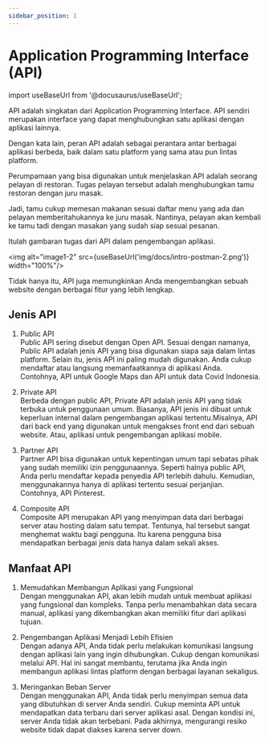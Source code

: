 ```yaml
---
sidebar_position: 1
---
```


# Application Programming Interface (API)

import useBaseUrl from '@docusaurus/useBaseUrl';

API adalah singkatan dari Application Programming Interface. API sendiri merupakan interface yang dapat menghubungkan satu aplikasi dengan aplikasi lainnya.

Dengan kata lain, peran API adalah sebagai perantara antar berbagai aplikasi berbeda, baik dalam satu platform yang sama atau pun lintas platform.

Perumpamaan yang bisa digunakan untuk menjelaskan API adalah seorang pelayan di restoran. Tugas pelayan tersebut adalah menghubungkan tamu restoran dengan juru masak.

Jadi, tamu cukup memesan makanan sesuai daftar menu yang ada dan pelayan memberitahukannya ke juru masak. Nantinya, pelayan akan kembali ke tamu tadi dengan masakan yang sudah siap sesuai pesanan.

Itulah gambaran tugas dari API dalam pengembangan aplikasi.

<img alt="image1-2" src={useBaseUrl('img/docs/intro-postman-2.png')} width="100%"/>

Tidak hanya itu, API juga memungkinkan Anda mengembangkan sebuah website dengan berbagai fitur yang lebih lengkap.

## Jenis API
1. Public API <br/>
    Public API sering disebut dengan Open API. Sesuai dengan namanya, Public API adalah jenis API yang bisa digunakan siapa saja dalam lintas platform.
    Selain itu, jenis API ini paling mudah digunakan. Anda cukup mendaftar atau langsung memanfaatkannya di aplikasi Anda. Contohnya, API untuk Google Maps dan API untuk data Covid Indonesia.

2. Private API <br/>
    Berbeda dengan public API, Private API adalah jenis API yang tidak terbuka untuk penggunaan umum. Biasanya, API jenis ini dibuat untuk keperluan internal dalam pengembangan aplikasi tertentu.Misalnya, API dari back end yang digunakan untuk mengakses front end dari sebuah website. Atau, aplikasi untuk pengembangan aplikasi mobile. 

3. Partner API <br/>
    Partner API bisa digunakan untuk kepentingan umum tapi sebatas pihak yang sudah memiliki izin penggunaannya. Seperti halnya public API, Anda perlu mendaftar kepada penyedia API terlebih dahulu. Kemudian, menggunakannya hanya di aplikasi tertentu sesuai perjanjian. Contohnya, API Pinterest.

4. Composite API <br/>
    Composite API merupakan API yang menyimpan data dari berbagai server atau hosting dalam satu tempat. Tentunya, hal tersebut sangat menghemat waktu bagi pengguna. Itu karena pengguna bisa mendapatkan berbagai jenis data hanya dalam sekali akses. 


## Manfaat API
1. Memudahkan Membangun Aplikasi yang Fungsional <br/>
    Dengan menggunakan API, akan lebih mudah untuk membuat aplikasi yang fungsional dan kompleks. Tanpa perlu menambahkan data secara manual, aplikasi yang dikembangkan akan memiliki fitur dari aplikasi tujuan.

2. Pengembangan Aplikasi Menjadi Lebih Efisien <br/>
    Dengan adanya API, Anda tidak perlu melakukan komunikasi langsung dengan aplikasi lain yang ingin dihubungkan. Cukup dengan komunikasi melalui API. Hal ini sangat membantu, terutama jika Anda ingin membangun aplikasi lintas platform dengan berbagai layanan sekaligus. 

3. Meringankan Beban Server <br/>
    Dengan menggunakan API, Anda tidak perlu menyimpan semua data yang dibutuhkan di server Anda sendiri. Cukup meminta API untuk mendapatkan data terbaru dari server aplikasi asal. Dengan kondisi ini, server Anda tidak akan terbebani. Pada akhirnya, mengurangi resiko website tidak dapat diakses karena server down.